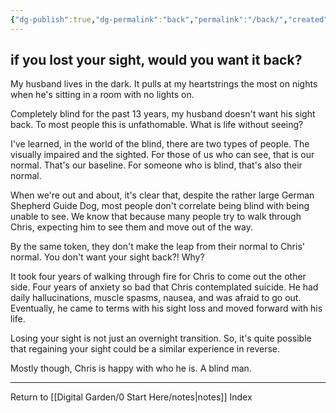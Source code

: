 ```yaml
---
{"dg-publish":true,"dg-permalink":"back","permalink":"/back/","created":"","updated":""}
---
```



## if you lost your sight, would you want it back?

My husband lives in the dark. It pulls at my heartstrings the most on nights when he's sitting in a room with no lights on. 

Completely blind for the past 13 years, my husband doesn't want his sight back. To most people this is unfathomable. What is life without seeing?

I've learned, in the world of the blind, there are two types of people. The visually impaired and the sighted. For those of us who can see, that is our normal. That's our baseline. For someone who is blind, that's also their normal.

When we're out and about, it's clear that, despite the rather large German Shepherd Guide Dog, most people don't correlate being blind with being unable to see. We know that because many people try to walk through Chris, expecting him to see them and move out of the way. 

By the same token, they don't make the leap from their normal to Chris' normal. You don't want your sight back?! Why?

It took four years of walking through fire for Chris to come out the other side. Four years of anxiety so bad that Chris contemplated suicide. He had daily hallucinations, muscle spasms, nausea, and was afraid to go out. Eventually, he came to terms with his sight loss and moved forward with his life.

Losing your sight is not just an overnight transition. So, it's quite possible that regaining your sight could be a similar experience in reverse.

Mostly though, Chris is happy with who he is. A blind man.

---

Return to [[Digital Garden/0 Start Here/notes\|notes]] Index
